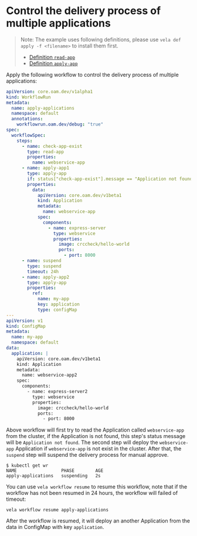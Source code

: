 # Control the delivery process of multiple applications

> Note: The example uses following definitions, please use `vela def apply -f <filename>` to install them first.
> - [Definition `read-app`](https://github.com/kubevela/catalog/blob/master/addons/vela-workflow/definitions/read-app.cue)
> - [Definition `apply-app`](https://github.com/kubevela/catalog/blob/master/addons/vela-workflow/definitions/apply-app.cue)

Apply the following workflow to control the delivery process of multiple applications:

```yaml
apiVersion: core.oam.dev/v1alpha1
kind: WorkflowRun
metadata:
  name: apply-applications
  namespace: default
  annotations:
    workflowrun.oam.dev/debug: "true"
spec:
  workflowSpec:
    steps:
      - name: check-app-exist
        type: read-app
        properties:
          name: webservice-app
      - name: apply-app1
        type: apply-app
        if: status["check-app-exist"].message == "Application not found"
        properties:
          data:
            apiVersion: core.oam.dev/v1beta1
            kind: Application
            metadata:
              name: webservice-app
            spec:
              components:
                - name: express-server
                  type: webservice
                  properties:
                    image: crccheck/hello-world
                    ports:
                      - port: 8000
      - name: suspend
        type: suspend
        timeout: 24h
      - name: apply-app2
        type: apply-app
        properties:
          ref:
            name: my-app
            key: application
            type: configMap
---
apiVersion: v1
kind: ConfigMap
metadata:
  name: my-app
  namespace: default
data:
  application: |
    apiVersion: core.oam.dev/v1beta1
    kind: Application
    metadata:
      name: webservice-app2
    spec:
      components:
        - name: express-server2
          type: webservice
          properties:
            image: crccheck/hello-world
            ports:
              - port: 8000
```

Above workflow will first try to read the Application called `webservice-app` from the cluster, if the Application is not found, this step's status message will be `Application not found`. The second step will deploy the `webservice-app` Application if `webservice-app` is not exist in the cluster. After that, the `suspend` step will suspend the delivery process for manual approve.

```
$ kubectl get wr
NAME                 PHASE        AGE
apply-applications   suspending   2s
```

You can use `vela workflow resume` to resume this workflow, note that if the workflow has not been resumed in 24 hours, the workflow will failed of timeout:

```
vela workflow resume apply-applications
```

After the workflow is resumed, it will deploy an another Application from the data in ConfigMap with key `application`.
